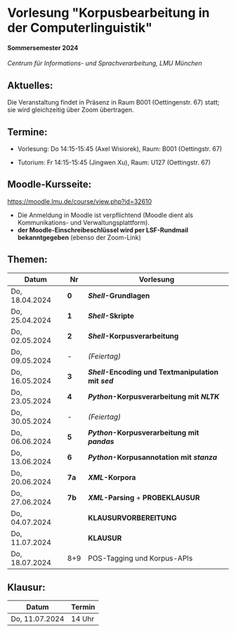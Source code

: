 # Vorlesung "Korpusbearbeitung in der Computerlinguistik"

#### Sommersemester 2024

*Centrum für Informations- und Sprachverarbeitung, LMU München*


## Aktuelles:

Die Veranstaltung findet in Präsenz in Raum B001 (Oettingenstr. 67) statt; sie wird gleichzeitig über Zoom übertragen.


## Termine:

- Vorlesung: Do 14:15-15:45 (Axel Wisiorek), Raum: B001 (Oettingstr. 67)

- Tutorium: Fr 14:15-15:45 (Jingwen Xu), Raum: U127 (Oettingstr. 67)



## Moodle-Kursseite:

https://moodle.lmu.de/course/view.php?id=32610


- Die Anmeldung in Moodle ist verpflichtend (Moodle dient als Kommunikations- und Verwaltungsplattform).
- **der Moodle-Einschreibeschlüssel wird per LSF-Rundmail bekanntgegeben** (ebenso der Zoom-Link)




## Themen:

| Datum  | Nr | Vorlesung | 
| ------------- | ------------- | ------------- | 
|  Do, 18.04.2024 |  **0** | ***Shell*-Grundlagen** |
|  Do, 25.04.2024 |   **1** | ***Shell*-Skripte** |
|  Do, 02.05.2024 |  **2** | ***Shell*-Korpusverarbeitung** |
|  Do, 09.05.2024 |  - | *(Feiertag)* |
|  Do, 16.05.2024 | **3** | ***Shell*-Encoding und Textmanipulation mit *sed***  |
|  Do, 23.05.2024 |   **4** | ***Python*-Korpusverarbeitung mit *NLTK*** |
|  Do, 30.05.2024 |  - | *(Feiertag)* |
|  Do, 06.06.2024 | **5** |  ***Python*-Korpusverarbeitung mit *pandas*** |
|  Do, 13.06.2024 | **6** | ***Python*-Korpusannotation mit *stanza*** |
|  Do, 20.06.2024 |  **7a** | ***XML*-Korpora** |
|  Do, 27.06.2024 |  **7b** |  ***XML*-Parsing** + **PROBEKLAUSUR** |
|  Do, 04.07.2024 |   | **KLAUSURVORBEREITUNG** |
|  Do, 11.07.2024 |   | **KLAUSUR** |
|  Do, 18.07.2024 |  8+9 | POS-Tagging und Korpus-APIs |


## Klausur:

| Datum  | Termin | 
| ------------- | ------------- | 
|  Do, 11.07.2024 |  14 Uhr   | 


